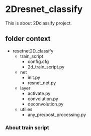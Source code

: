 # 2Dresnet_classify
This is about 2Dclassify project.
## folder context
- resetnet2D_classify
  - train_script
    - config.cfg
    - 2d_train_script.py
  - net
    - init.py
    - resnet_net.py
  - layer
    - activate.py
    - convolution.py
    - deconvolution.py
  - utilies
    - any_pre/post_processing.py
### About train script
